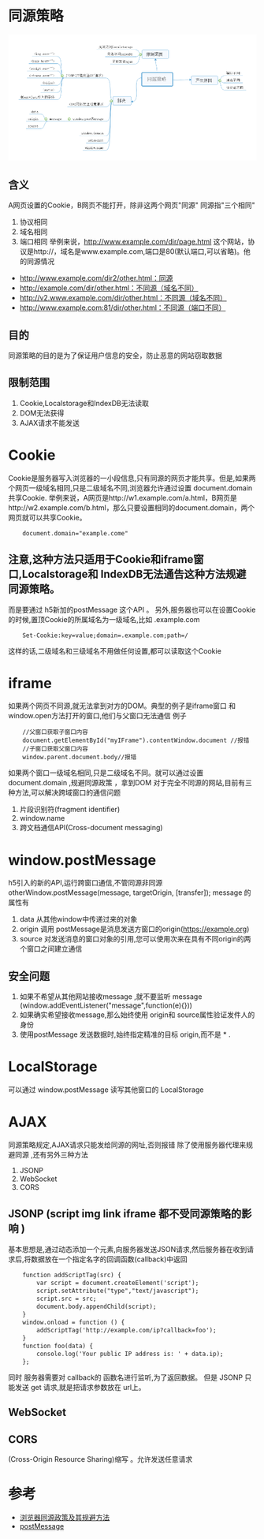 # 同源策略
![sameorignMap](../images/sameoriginMap.png "sameorignMap")
## 含义 
A网页设置的Cookie，B网页不能打开，除非这两个网页"同源"
同源指"三个相同"
1. 协议相同
2. 域名相同
3. 端口相同
举例来说，http://www.example.com/dir/page.html 这个网站，协议是http://，域名是www.example.com,端口是80(默认端口,可以省略)。他的同源情况
* http://www.example.com/dir2/other.html：同源
* http://example.com/dir/other.html：不同源（域名不同）
* http://v2.www.example.com/dir/other.html：不同源（域名不同）
* http://www.example.com:81/dir/other.html：不同源（端口不同）
## 目的
同源策略的目的是为了保证用户信息的安全，防止恶意的网站窃取数据
## 限制范围
1. Cookie,Localstorage和IndexDB无法读取
2. DOM无法获得
3. AJAX请求不能发送
# Cookie 
Cookie是服务器写入浏览器的一小段信息,只有同源的网页才能共享。但是,如果两个网页一级域名相同,只是二级域名不同,浏览器允许通过设置 document.domain 共享Cookie.
举例来说，A网页是http://w1.example.com/a.html，B网页是http://w2.example.com/b.html，那么只要设置相同的document.domain，两个网页就可以共享Cookie。
```
    document.domain="example.come"
```
## 注意,这种方法只适用于Cookie和iframe窗口,Localstorage和 IndexDB无法通告这种方法规避同源策略。
而是要通过 h5新加的postMessage 这个API 。
另外,服务器也可以在设置Cookie的时候,置顶Cookie的所属域名为一级域名,比如 .example.com
```
    Set-Cookie:key=value;domain=.example.com;path=/
```
这样的话,二级域名和三级域名不用做任何设置,都可以读取这个Cookie
# iframe
如果两个网页不同源,就无法拿到对方的DOM。典型的例子是iframe窗口 和 window.open方法打开的窗口,他们与父窗口无法通信
例子
```
    //父窗口获取子窗口内容
    document.getElementById("myIFrame").contentWindow.document //报错
    //子窗口获取父窗口内容
    window.parent.document.body//报错
```
如果两个窗口一级域名相同,只是二级域名不同。就可以通过设置 document.domain ,规避同源政策 ，拿到DOM
对于完全不同源的网站,目前有三种方法,可以解决跨域窗口的通信问题
1. 片段识别符(fragment identifier)
2. window.name
3. 跨文档通信API(Cross-document messaging)
# window.postMessage 
h5引入的新的API,运行跨窗口通信,不管同源非同源
otherWindow.postMessage(message, targetOrigin, [transfer]);
message 的属性有 
1. data 
从其他window中传递过来的对象
2. origin
调用 postMessage是消息发送方窗口的origin(https://example.org)
3. source 
对发送消息的窗口对象的引用,您可以使用次来在具有不同origin的两个窗口之间建立通信
## 安全问题
1. 如果不希望从其他网站接收message ,就不要监听 message (window.addEventListener("message",function(e){}))
2. 如果确实希望接收message,那么始终使用 origin和 source属性验证发件人的身份
3. 使用postMessage 发送数据时,始终指定精准的目标 origin,而不是 * .
# LocalStorage
可以通过 window.postMessage 读写其他窗口的 LocalStorage
# AJAX 
同源策略规定,AJAX请求只能发给同源的网址,否则报错
除了使用服务器代理来规避同源 ,还有另外三种方法
1. JSONP
2. WebSocket
3. CORS
## JSONP (script img link iframe 都不受同源策略的影响 )
基本思想是,通过动态添加一个<script></script>元素,向服务器发送JSON请求,然后服务器在收到请求后,将数据放在一个指定名字的回调函数(callback)中返回
```
    function addScriptTag(src) {
        var script = document.createElement('script');
        script.setAttribute("type","text/javascript");
        script.src = src;
        document.body.appendChild(script);
    }
    window.onload = function () {
        addScriptTag('http://example.com/ip?callback=foo');
    }
    function foo(data) {
        console.log('Your public IP address is: ' + data.ip);
    };
```
同时 服务器需要对 callback的 函数名进行监听,为了返回数据。
但是 JSONP 只能发送 get 请求,就是把请求参数放在 url上。
## WebSocket
## CORS
(Cross-Origin Resource Sharing)缩写 。允许发送任意请求

# 参考
* [浏览器同源政策及其规避方法](http://www.ruanyifeng.com/blog/2016/04/same-origin-policy.html)
* [postMessage](https://developer.mozilla.org/zh-CN/docs/Web/API/Window/postMessage)